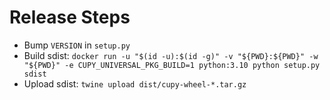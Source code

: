 # Release Steps

* Bump `VERSION` in `setup.py`
* Build sdist: `docker run -u "$(id -u):$(id -g)" -v "${PWD}:${PWD}" -w "${PWD}" -e CUPY_UNIVERSAL_PKG_BUILD=1 python:3.10 python setup.py sdist`
* Upload sdist: `twine upload dist/cupy-wheel-*.tar.gz`
